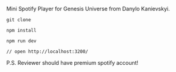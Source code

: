 Mini Spotify Player for Genesis Universe from Danylo Kanievskyi.

```
git clone

npm install

npm run dev

// open http://localhost:3200/

```

P.S. Reviewer should have premium spotify account!